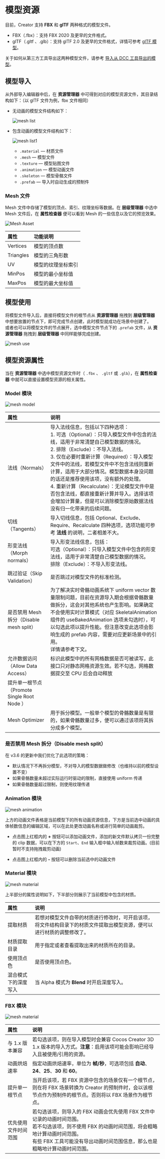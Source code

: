 # 模型资源

目前，Creator 支持 **FBX** 和 **glTF** 两种格式的模型文件。

- FBX（.fbx）：支持 FBX 2020 及更早的文件格式。
- glTF（.gltf 、.glb）：支持 glTF 2.0 及更早的文件格式，详情可参考 [glTF 模型](./glTF.md)。

关于如何从第三方工具导出这两种模型文件，请参考 [导入从 DCC 工具导出的模型](./dcc-export-mesh.md)。

## 模型导入

从外部导入编辑器中后，在 **资源管理器** 中可得到对应的模型资源文件，其目录结构如下：（以 glTF 文件为例，fbx 文件相同）

- 无动画的模型文件结构如下：

    ![mesh list](mesh/mesh_list.png)

- 包含动画的模型文件结构如下：

    ![mesh list1](mesh/mesh_list_1.png)

    - `.material` — 材质文件
    - `.mesh` — 模型文件
    - `.texture` — 模型贴图文件
    - `.animation` — 模型动画文件
    - `.skeleton` — 模型骨骼文件
    - `.prefab` — 导入时自动生成的预制件

### Mesh 文件

Mesh 文件中存储了模型的顶点、索引、纹理坐标等数据。在 **层级管理器** 中选中 Mesh 文件后，在 **属性检查器** 便可以看到 Mesh 的一些信息以及它的预览效果。

![Mesh Asset](mesh/mesh-asset-preview.png)

| 属性 | 功能说明 |
| :-- | :-- |
| Vertices | 模型的顶点数 |
| Triangles | 模型的三角形数 |
| UV | 模型的纹理坐标索引 |
| MinPos | 模型的最小坐标值 |
| MaxPos | 模型的最大坐标值 |

## 模型使用

将模型文件导入后，直接将模型文件的根节点从 **资源管理器** 拖拽到 **层级管理器** 中想要放置的节点下，即可完成节点创建，此时模型就成功在场景中创建了。<br>
或者也可以将模型文件的节点展开，选中模型文件节点下的 `.prefab` 文件，从 **资源管理器** 拖拽到 **层级管理器** 中同样能够完成创建。

![mesh use](mesh/mesh_use.gif)

## 模型资源属性

当在 **资源管理器** 中选中模型资源文件时（ `.fbx` 、 `.gltf` 或 `.glb`），在 **属性检查器** 中就可以直接设置模型资源的相关属性。

### Model 模块

![mesh model](mesh/mesh_model.png)

| 属性 | 说明 |
| :--- | :--- |
| 法线（Normals） | 导入法线信息，包括以下四种选项：<br>1. 可选（Optional）：只导入模型文件中包含的法线，适用于非常清楚自己模型数据的情况。<br>2. 排除（Exclude）：不导入法线。<br>3. 仅在必要时重新计算（Required）：导入模型文件中的法线，若模型文件中不包含法线则重新计算，适用于大部分情况。模型数据本身没问题的话还是推荐使用该项，没有额外的处理。<br>4. 重新计算（Recalculate）：无论模型文件中是否包含法线，都直接重新计算并导入。选择该项会增加计算量，但是可以消除模型原始数据法线没有归一化带来的后续问题。 |
| 切线（Tangents） | 导入切线信息，包括 Optional、Exclude、Require、Recalculate 四种选项，选项功能可参考 **法线** 的说明，二者相差不大。 |
| 形变法线（Morph normals） | 导入形变法线信息，包括：<br>可选（Optional）：只导入模型文件中包含的形变法线，适用于非常清楚自己模型数据的情况。<br>排除（Exclude）：不导入形变法线。 |
| 跳过验证（Skip Validation）| 是否跳过对模型文件的标准检测。 |
| 是否禁用 Mesh 拆分（Disable mesh split） | 为了解决实时骨骼动画系统下 uniform vector 数量限制问题，目前在资源导入期会根据骨骼数量做拆分，这会对其他系统也产生影响。如果确定不会使用实时计算模式（对应 SkeletalAnimation 组件的 useBakedAnimation 选项未勾选时），可以勾选此项以提升性能。但注意改变此选项会影响生成的 prefab 内容，需要对应更新场景中的引用。<br> 详情请参考下文。 |
| 允许数据访问（Allow Data Access）| 标识此模型中的所有网格数据是否可被读写，此接口只对静态网格资源生效。若不勾选，网格数据提交至 CPU 后会自动释放 |
| 提升单一根节点（Promote Single Root Node ）| |
| Mesh Optimizer | 用于拆分模型。一般单个模型的骨骼数量是有限的，如果骨骼数量过多，便可以通过该项将其拆分成多个模型。|

### 是否禁用 Mesh 拆分（Disable mesh split）

在 v3.6 的更新中我们优化了此选项的策略：

- 默认情况下不再拆分模型，不对导入的模型数据做修改（也维持以前的模型设置不变）
- 如果骨骼数量未超过实际运行时驱动的限制，直接使用 uniform 传递
- 如果骨骼数量超过限制，则使用纹理传递

### Animation 模块

![mesh animation](mesh/mesh_animation.png)

上方的动画文件表格是当前模型下的所有动画资源信息，下方是当前选中动画的具体帧数信息的编辑区域，可以在此处更改动画名称或进行简单的动画裁剪。

- 点击图上红框内的 **+** 按钮可以添加动画文件，添加的新文件默认拷贝一份完整的 clip 数据，可以在下方的 `Start`、`End` 输入框中输入帧数来裁剪动画。(目前暂时不支持拖拽裁剪动画)

- 点击图上红框内的 **-** 按钮可以删除当前选中的动画文件

### Material 模块

![mesh material](mesh/mesh_material.png)

上半部分的属性说明如下，下半部分则展示了当前模型中包含的材质。

| 属性  | 说明 |
| :--- | :--- |
| 提取材质     | 若想对模型文件自带的材质进行修改时，可开启该项，将文件结构目录下的材质文件提取出模型资源，便可以进行材质的调整修改了。 |
| 材质提取目录  | 用于指定或者查看提取出来的材质所在的目录。 |
| 使用顶点色   | 是否使用顶点色。 |
| 混合模式下的深度写入 | 当 Alpha 模式为 **Blend** 时开启深度写入。 |

### FBX 模块

![mesh material](mesh/mesh_fbx.png)

| 属性  | 说明 |
| :--- | :--- |
| 与 1.x 版本兼容  | 若勾选该项，则在导入模型时会兼容 Cocos Creator 3D 1.x 版本的导入方式。**注意**：启用该项可能会影响已经导入且被使用/引用的资源。 |
| 动画烘焙速率     | 指定动画烘焙速率，单位为 **帧/秒**，可选项包括 **自动**、**24**、**25**、**30** 和 **60**。 |
| 提升单一根节点   | 当开启该项，若 FBX 资源中包含的场景仅有一个根节点，则在将 FBX 场景转换为 Creator 的预制件时，会以该根节点作为预制件的根节点。否则将以 FBX 场景作为根节点。 |
| 优先使用文件时间范围 | 若勾选该项，则导入的 FBX 动画会优先使用 FBX 文件中记录的动画时间范围。<br>若不勾选该项，则不使用 FBX 的动画时间范围，将会粗略地计算动画时间范围。<br>有些 FBX 工具可能没有导出动画时间范围信息，那么也是粗略地计算动画时间范围。
